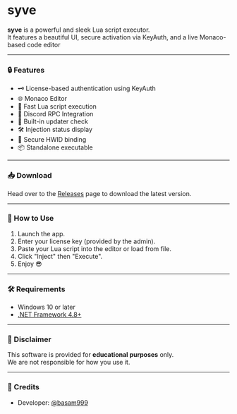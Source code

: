 # syve

**syve** is a powerful and sleek Lua script executor.  
It features a beautiful UI, secure activation via KeyAuth, and a live Monaco-based code editor 

---

### 🔒 Features
- 🗝️ License-based authentication using KeyAuth
- 🌐 Monaco Editor
- 🚀 Fast Lua script execution
- 🧠 Discord RPC Integration
- 💼 Built-in updater check
- 🛠️ Injection status display
- 🔐 Secure HWID binding
- 📦 Standalone executable

---

### 📥 Download
Head over to the [Releases](https://github.com/YOUR_USERNAME/syve/releases) page to download the latest version.

---

### 🧪 How to Use
1. Launch the app.
2. Enter your license key (provided by the admin).
3. Paste your Lua script into the editor or load from file.
4. Click "Inject" then "Execute".
5. Enjoy 😎

---

### 🛠 Requirements
- Windows 10 or later
- [.NET Framework 4.8+](https://dotnet.microsoft.com/en-us/download/dotnet-framework)

---

### 📌 Disclaimer
This software is provided for **educational purposes** only.  
We are not responsible for how you use it.

---

### 🤝 Credits
- Developer: [@basam999](https://github.com/basam999)
